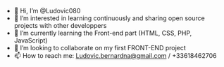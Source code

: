 - 👋 Hi, I’m @Ludovic080
- 👀 I’m interested in learning continuously and sharing open source projects with other developpers
- 🌱 I’m currently learning the Front-end part (HTML, CSS, PHP, JavaScript)
- 💞️ I’m looking to collaborate on my first FRONT-END project
- 📫 How to reach me: Ludovic.bernardna@gmail.com / +33618462706

<!---
Ludovic080/Ludovic080 is a ✨ special ✨ repository because its `README.md` (this file) appears on your GitHub profile.
You can click the Preview link to take a look at your changes.
--->
